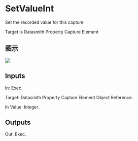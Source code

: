 # SetValueInt

Set the recorded value for this capture

Target is Datasmith Property Capture Element

## 图示

![]($-20221218-18392480.png)

## Inputs

In: Exec.

Target: Datasmith Property Capture Element Object Reference.

In Value: Integer.  

## Outputs

Out: Exec.

